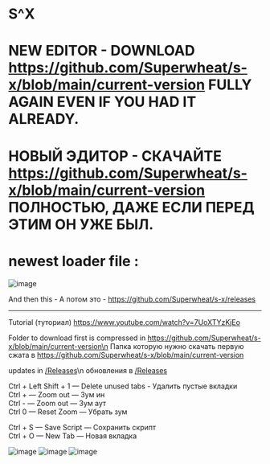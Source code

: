 # S^X

# NEW EDITOR - DOWNLOAD https://github.com/Superwheat/s-x/blob/main/current-version FULLY AGAIN EVEN IF YOU HAD IT ALREADY.


# НОВЫЙ ЭДИТОР - СКАЧАЙТЕ https://github.com/Superwheat/s-x/blob/main/current-version ПОЛНОСТЬЮ, ДАЖЕ ЕСЛИ ПЕРЕД ЭТИМ ОН УЖЕ БЫЛ.


# newest loader file :

![image](https://github.com/user-attachments/assets/7f9ac491-ba22-4e90-9c1e-41579d78edc5)



And then this - А потом это - https://github.com/Superwheat/s-x/releases
 
------------------------------------------------------------------------------------------------------------------------------------------


Tutorial (туториал) https://www.youtube.com/watch?v=7UoXTYzKjEo ‎ ‎ ‎ ‎  ‎ ‎ ‎ ‎ ‎ ‎ ‎ ‎ ‎ ‎ ‎ ‎ ‎ ‎ ‎ ‎ ‎ ‎ ‎  ‎ ‎ ‎ ‎ ‎ ‎ ‎ ‎ ‎ ‎ ‎ ‎ ‎ ‎ ‎ ‎ ‎ ‎ ‎  ‎ ‎ ‎ ‎ ‎ ‎ ‎ ‎ ‎ ‎ ‎ ‎ ‎ ‎ ‎ ‎ ‎ ‎ ‎ ‎ ‎  ‎ ‎ ‎ ‎ ‎ ‎ ‎ ‎ ‎ ‎ ‎ ‎ ‎ ‎ ‎ ‎ ‎ ‎ 

Folder to download first is compressed in https://github.com/Superwheat/s-x/blob/main/current-version\n
Папка которую нужно скачать первую сжата в https://github.com/Superwheat/s-x/blob/main/current-version

updates in [/Releases](https://github.com/Superwheat/s-x/releases)\n
обновления в [/Releases](https://github.com/Superwheat/s-x/releases)

Ctrl + Left Shift + 1 — Delete unused tabs - Удалить пустые вкладки\
Ctrl + — Zoom out — Зум ин\
Ctrl - — Zoom out — Зум аут\
Ctrl 0 — Reset Zoom — Убрать зум

Ctrl + S — Save Script — Сохранить скрипт\
Ctrl + O — New Tab — Новая вкладка

![image](https://github.com/user-attachments/assets/7115f4d8-e76c-474c-8279-acdcd2d7e296)
![image](https://github.com/user-attachments/assets/8a108473-05fb-44f9-8948-77c54e776be8)
![image](https://github.com/user-attachments/assets/2bee891e-9a9c-459e-bcfb-1839daf62670)
